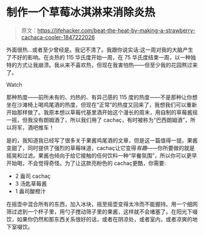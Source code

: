 # 制作一个草莓冰淇淋来消除炎热

> 原文：<https://lifehacker.com/beat-the-heat-by-making-a-strawberry-cachaca-cooler-1847222026>

外面很热...或者至少曾经是。我记不清了。我跟你说实话:这一周对我的大脑产生了不好的影响。在炎热的 115 华氏度开始一周，在 75 华氏度结束一周，以一种独特的方式让我崩溃。我从来不喜欢热，但现在我害怕热——但至少我的花园熬过来了。

Watch

那种热度——前所未有的、灼热的、有异己感的 115 度的热度——不是那种让你想坐在沙滩椅上喝鸡尾酒的热度，但现在“正常”的热度又回来了，我想我们可以重新开始那样做了。我原本想以草莓代基里酒开始这个漫长的周末，用自制的草莓酱摇一摇，但我没有朗姆酒了，所以我们用了 cachaç，有时被称为“巴西朗姆酒”，所以将军，酒吧推车！

是的，我知道我已经写了很多关于果酱鸡尾酒的文章，但是这一篇值得一提。果酱变甜了，同时提供了强烈的草莓味道，cachaç让它变得*有趣*——你所要做的就是摇晃和过滤。果酱也倾向于给它接触的任何饮料一种“早餐氛围”，所以你可以更早开始喝，不会觉得奇怪。为了让这款亮粉色的 cachaç更酷，你需要:

*   2 盎司 cachaç
*   3 汤匙草莓酱
*   1 盎司酸橙汁

在摇壶中混合所有的东西，加入冰块，摇至摇壶变得太冷而不能握持。用一个细网筛过滤到一个杯子里，用勺子搅动筛子里的果酱，这样就不会堵塞了。在阳光下啜饮，如果你仍然和那东西关系很好的话，或者在阴凉处，或者室内，或者凉爽的地下室啜饮。